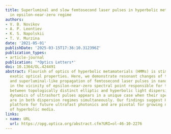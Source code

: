 ```yaml
---
title: Superluminal and slow femtosecond laser pulses in hyperbolic metamaterials
  in epsilon-near-zero regime
authors:
- V. B. Novikov
- A. P. Leontiev
- K. S. Napolskii
- T. V. Murzina
date: '2021-05-01'
publishDate: '2025-03-15T17:36:10.312396Z'
publication_types:
- article-journal
publication: '*Optics Letters*'
doi: 10.1364/OL.424491
abstract: Flourish of optics of hyperbolic metamaterials (HMMs) is stimulated by their
  exotic optical properties. Here, we demonstrate resonant changes of the group retardation
  and superluminal-like propagation of femtosecond laser pulses in nanorod-based HMMs
  in the vicinity of epsilon-near-zero spectral point responsible for the transition
  between topologically distinct elliptic and hyperbolic light dispersions. Resonant
  dynamics of ultrashort pulses appears in a unique case when their spectral components
  are in both dispersion regimes simultaneously. Our findings suggest HMMs as a powerful
  platform for future ultrafast photonics and are pivotal for growing nonlinear optics
  of hyperbolic media.
links:
- name: URL
  url: https://opg.optica.org/abstract.cfm?URI=ol-46-10-2276
---
```

